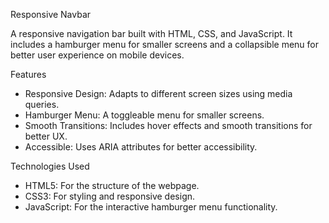 Responsive Navbar

A responsive navigation bar built with HTML, CSS, and JavaScript. It includes a hamburger menu for smaller screens and a collapsible menu for better user experience on mobile devices.

Features

- Responsive Design: Adapts to different screen sizes using media queries.
- Hamburger Menu: A toggleable menu for smaller screens.
- Smooth Transitions: Includes hover effects and smooth transitions for better UX.
- Accessible: Uses ARIA attributes for better accessibility.

Technologies Used

- HTML5: For the structure of the webpage.
- CSS3: For styling and responsive design.
- JavaScript: For the interactive hamburger menu functionality.


